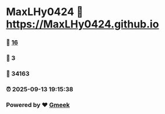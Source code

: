 # MaxLHy0424 :link: https://MaxLHy0424.github.io 
### :page_facing_up: [16](https://MaxLHy0424.github.io/tag.html) 
### :speech_balloon: 3 
### :hibiscus: 34163 
### :alarm_clock: 2025-09-13 19:15:38 
### Powered by :heart: [Gmeek](https://github.com/Meekdai/Gmeek)
